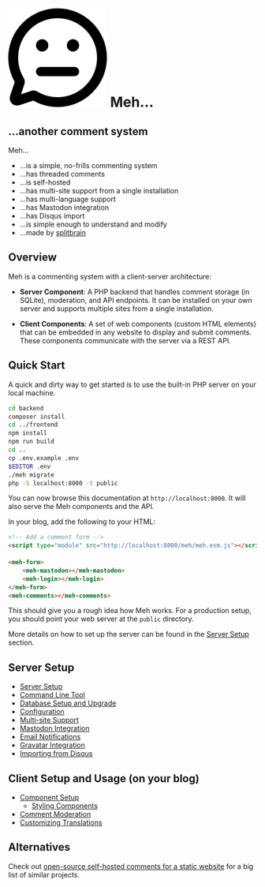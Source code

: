 # ![Meh Logo](meh.svg) Meh…

## …another comment system

Meh…

* …is a simple, no-frills commenting system
* …has threaded comments
* …is self-hosted
* …has multi-site support from a single installation
* …has multi-language support
* …has Mastodon integration
* …has Disqus import
* …is simple enough to understand and modify
* …made by [splitbrain](https://www.splitbrain.org)

## Overview

Meh is a commenting system with a client-server architecture:

- **Server Component**: A PHP backend that handles comment storage (in SQLite), moderation, and API endpoints. It can be
  installed on your own server and supports multiple sites from a single installation.

- **Client Components**: A set of web components (custom HTML elements) that can be embedded in any website to display
  and submit comments. These components communicate with the server via a REST API.

## Quick Start

A quick and dirty way to get started is to use the built-in PHP server on your local machine.

```bash
cd backend
composer install
cd ../frontend
npm install
npm run build
cd ..
cp .env.example .env
$EDITOR .env
./meh migrate
php -S localhost:8000 -t public
```

You can now browse this documentation at `http://localhost:8000`. It will also serve the Meh components and the API.

In your blog, add the following to your HTML:

```html
<!-- Add a comment form -->
<script type="module" src="http://localhost:8000/meh/meh.esm.js"></script>

<meh-form>
    <meh-mastodon></meh-mastodon>
    <meh-login></meh-login>
</meh-form>
<meh-comments></meh-comments>
```

This should give you a rough idea how Meh works. For a production setup, you should point your web server at the `public` directory.

More details on how to set up the server can be found in the [Server Setup](doc/server.md) section.

## Server Setup

* [Server Setup](doc/server.md)
* [Command Line Tool](doc/cli.md)
* [Database Setup and Upgrade](doc/migrate.md)
* [Configuration](doc/config.md)
* [Multi-site Support](doc/multisite.md)
* [Mastodon Integration](doc/mastodon.md)
* [Email Notifications](doc/smtp.md)
* [Gravatar Integration](doc/gravatar.md)
* [Importing from Disqus](doc/disqus.md)

## Client Setup and Usage (on your blog)

* [Component Setup](doc/components.md)
    * [Styling Components](doc/styling.md)
* [Comment Moderation](doc/moderation.md)
* [Customizing Translations](doc/translations.md)

## Alternatives

Check out [open-source self-hosted comments for a static website](https://lisakov.com/projects/open-source-comments/) for a big list of similar projects.

